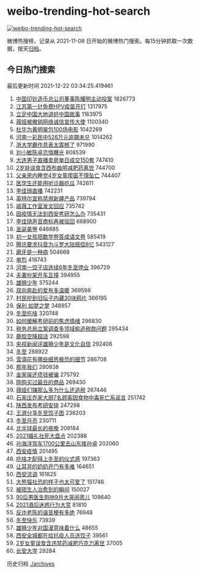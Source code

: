 # weibo-trending-hot-search

[![weibo-trending-hot-search](https://github.com/ameizi/weibo-trending-hot-search/actions/workflows/ci.yml/badge.svg)](https://github.com/ameizi/weibo-trending-hot-search/actions/workflows/ci.yml)

微博热搜榜，记录从 2021-11-08 日开始的微博热门搜索。每15分钟抓取一次数据，按天[归档](./archives)。

## 今日热门搜索

<!-- BEGIN --> 
最后更新时间 2021-12-22 03:34:25.419461 
1. [中国印钞造币总公司董事陈耀明主动投案](https://s.weibo.com/weibo?q=%23%E4%B8%AD%E5%9B%BD%E5%8D%B0%E9%92%9E%E9%80%A0%E5%B8%81%E6%80%BB%E5%85%AC%E5%8F%B8%E8%91%A3%E4%BA%8B%E9%99%88%E8%80%80%E6%98%8E%E4%B8%BB%E5%8A%A8%E6%8A%95%E6%A1%88%23&Refer=top) 1826773
1. [江苏第一针免费HPV疫苗开打](https://s.weibo.com/weibo?q=%23%E6%B1%9F%E8%8B%8F%E7%AC%AC%E4%B8%80%E9%92%88%E5%85%8D%E8%B4%B9HPV%E7%96%AB%E8%8B%97%E5%BC%80%E6%89%93%23&Refer=top) 1317975
1. [立足中国大地讲好中国故事](https://s.weibo.com/weibo?q=%23%E7%AB%8B%E8%B6%B3%E4%B8%AD%E5%9B%BD%E5%A4%A7%E5%9C%B0%E8%AE%B2%E5%A5%BD%E4%B8%AD%E5%9B%BD%E6%95%85%E4%BA%8B%23&Refer=top) 1163975
1. [薇娅被撤销网络诚信宣传大使](https://s.weibo.com/weibo?q=%23%E8%96%87%E5%A8%85%E8%A2%AB%E6%92%A4%E9%94%80%E7%BD%91%E7%BB%9C%E8%AF%9A%E4%BF%A1%E5%AE%A3%E4%BC%A0%E5%A4%A7%E4%BD%BF%23&Refer=top) 1100340
1. [杜华为黄明昊包100场电影](https://s.weibo.com/weibo?q=%23%E6%9D%9C%E5%8D%8E%E4%B8%BA%E9%BB%84%E6%98%8E%E6%98%8A%E5%8C%85100%E5%9C%BA%E7%94%B5%E5%BD%B1%23&Refer=top) 1042269
1. [河南一彩民中526万元逾期未兑](https://s.weibo.com/weibo?q=%23%E6%B2%B3%E5%8D%97%E4%B8%80%E5%BD%A9%E6%B0%91%E4%B8%AD526%E4%B8%87%E5%85%83%E9%80%BE%E6%9C%9F%E6%9C%AA%E5%85%91%23&Refer=top) 1014262
1. [浙大学霸作息表太震撼了](https://s.weibo.com/weibo?q=%23%E6%B5%99%E5%A4%A7%E5%AD%A6%E9%9C%B8%E4%BD%9C%E6%81%AF%E8%A1%A8%E5%A4%AA%E9%9C%87%E6%92%BC%E4%BA%86%23&Refer=top) 971990
1. [刘小敏陈卓恋情曝光](https://s.weibo.com/weibo?q=%23%E5%88%98%E5%B0%8F%E6%95%8F%E9%99%88%E5%8D%93%E6%81%8B%E6%83%85%E6%9B%9D%E5%85%89%23&Refer=top) 808539
1. [大连男子直播卖房单日成交150套](https://s.weibo.com/weibo?q=%23%E5%A4%A7%E8%BF%9E%E7%94%B7%E5%AD%90%E7%9B%B4%E6%92%AD%E5%8D%96%E6%88%BF%E5%8D%95%E6%97%A5%E6%88%90%E4%BA%A4150%E5%A5%97%23&Refer=top) 747410
1. [2岁娃误食含西布曲明减肥药离世](https://s.weibo.com/weibo?q=%232%E5%B2%81%E5%A8%83%E8%AF%AF%E9%A3%9F%E5%90%AB%E8%A5%BF%E5%B8%83%E6%9B%B2%E6%98%8E%E5%87%8F%E8%82%A5%E8%8D%AF%E7%A6%BB%E4%B8%96%23&Refer=top) 744700
1. [父亲房内睡觉4岁女童爬窗不慎坠亡](https://s.weibo.com/weibo?q=%23%E7%88%B6%E4%BA%B2%E6%88%BF%E5%86%85%E7%9D%A1%E8%A7%894%E5%B2%81%E5%A5%B3%E7%AB%A5%E7%88%AC%E7%AA%97%E4%B8%8D%E6%85%8E%E5%9D%A0%E4%BA%A1%23&Refer=top) 744407
1. [医学生还能用听诊器吃瓜](https://s.weibo.com/weibo?q=%23%E5%8C%BB%E5%AD%A6%E7%94%9F%E8%BF%98%E8%83%BD%E7%94%A8%E5%90%AC%E8%AF%8A%E5%99%A8%E5%90%83%E7%93%9C%23&Refer=top) 742611
1. [李佳琦直播](https://s.weibo.com/weibo?q=%23%E6%9D%8E%E4%BD%B3%E7%90%A6%E7%9B%B4%E6%92%AD%23&Refer=top) 742231
1. [英特尔宣称禁用新疆产品](https://s.weibo.com/weibo?q=%23%E8%8B%B1%E7%89%B9%E5%B0%94%E5%AE%A3%E7%A7%B0%E7%A6%81%E7%94%A8%E6%96%B0%E7%96%86%E4%BA%A7%E5%93%81%23&Refer=top) 739794
1. [戚薇工作室发文回应](https://s.weibo.com/weibo?q=%23%E6%88%9A%E8%96%87%E5%B7%A5%E4%BD%9C%E5%AE%A4%E5%8F%91%E6%96%87%E5%9B%9E%E5%BA%94%23&Refer=top) 735742
1. [因疫情无法到西安考研怎么办](https://s.weibo.com/weibo?q=%23%E5%9B%A0%E7%96%AB%E6%83%85%E6%97%A0%E6%B3%95%E5%88%B0%E8%A5%BF%E5%AE%89%E8%80%83%E7%A0%94%E6%80%8E%E4%B9%88%E5%8A%9E%23&Refer=top) 735431
1. [李佳琦声音商标再被驳回](https://s.weibo.com/weibo?q=%23%E6%9D%8E%E4%BD%B3%E7%90%A6%E5%A3%B0%E9%9F%B3%E5%95%86%E6%A0%87%E5%86%8D%E8%A2%AB%E9%A9%B3%E5%9B%9E%23&Refer=top) 668900
1. [圣诞美甲](https://s.weibo.com/weibo?q=%E5%9C%A3%E8%AF%9E%E7%BE%8E%E7%94%B2&Refer=top) 646685
1. [初一女孩把数学卷答成语文卷](https://s.weibo.com/weibo?q=%23%E5%88%9D%E4%B8%80%E5%A5%B3%E5%AD%A9%E6%8A%8A%E6%95%B0%E5%AD%A6%E5%8D%B7%E7%AD%94%E6%88%90%E8%AF%AD%E6%96%87%E5%8D%B7%23&Refer=top) 585419
1. [腾讯要求抖音为斗罗大陆赔偿8亿](https://s.weibo.com/weibo?q=%23%E8%85%BE%E8%AE%AF%E8%A6%81%E6%B1%82%E6%8A%96%E9%9F%B3%E4%B8%BA%E6%96%97%E7%BD%97%E5%A4%A7%E9%99%86%E8%B5%94%E5%81%BF8%E4%BA%BF%23&Refer=top) 543127
1. [磨牙是一种病](https://s.weibo.com/weibo?q=%23%E7%A3%A8%E7%89%99%E6%98%AF%E4%B8%80%E7%A7%8D%E7%97%85%23&Refer=top) 504668
1. [单烈](https://s.weibo.com/weibo?q=%E5%8D%95%E7%83%88&Refer=top) 418743
1. [河南一饺子店连续6年冬至停业](https://s.weibo.com/weibo?q=%23%E6%B2%B3%E5%8D%97%E4%B8%80%E9%A5%BA%E5%AD%90%E5%BA%97%E8%BF%9E%E7%BB%AD6%E5%B9%B4%E5%86%AC%E8%87%B3%E5%81%9C%E4%B8%9A%23&Refer=top) 396729
1. [夫妻吵架开车互撞](https://s.weibo.com/weibo?q=%23%E5%A4%AB%E5%A6%BB%E5%90%B5%E6%9E%B6%E5%BC%80%E8%BD%A6%E4%BA%92%E6%92%9E%23&Refer=top) 394955
1. [雄狮少年](https://s.weibo.com/weibo?q=%E9%9B%84%E7%8B%AE%E5%B0%91%E5%B9%B4&Refer=top) 375244
1. [双向奔赴的爱有多温暖](https://s.weibo.com/weibo?q=%23%E5%8F%8C%E5%90%91%E5%A5%94%E8%B5%B4%E7%9A%84%E7%88%B1%E6%9C%89%E5%A4%9A%E6%B8%A9%E6%9A%96%23&Refer=top) 369598
1. [村民挖到旧坛子内藏30块鸦片](https://s.weibo.com/weibo?q=%23%E6%9D%91%E6%B0%91%E6%8C%96%E5%88%B0%E6%97%A7%E5%9D%9B%E5%AD%90%E5%86%85%E8%97%8F30%E5%9D%97%E9%B8%A6%E7%89%87%23&Refer=top) 366195
1. [保利 如梦之梦](https://s.weibo.com/weibo?q=%E4%BF%9D%E5%88%A9%20%E5%A6%82%E6%A2%A6%E4%B9%8B%E6%A2%A6&Refer=top) 348957
1. [冬至吃啥](https://s.weibo.com/weibo?q=%23%E5%86%AC%E8%87%B3%E5%90%83%E5%95%A5%23&Refer=top) 320748
1. [如何缓解考研前的焦虑情绪](https://s.weibo.com/weibo?q=%23%E5%A6%82%E4%BD%95%E7%BC%93%E8%A7%A3%E8%80%83%E7%A0%94%E5%89%8D%E7%9A%84%E7%84%A6%E8%99%91%E6%83%85%E7%BB%AA%23&Refer=top) 296830
1. [税务总局立案调查多领域偷逃税款问题](https://s.weibo.com/weibo?q=%23%E7%A8%8E%E5%8A%A1%E6%80%BB%E5%B1%80%E7%AB%8B%E6%A1%88%E8%B0%83%E6%9F%A5%E5%A4%9A%E9%A2%86%E5%9F%9F%E5%81%B7%E9%80%83%E7%A8%8E%E6%AC%BE%E9%97%AE%E9%A2%98%23&Refer=top) 295434
1. [鹿晗空降超话](https://s.weibo.com/weibo?q=%23%E9%B9%BF%E6%99%97%E7%A9%BA%E9%99%8D%E8%B6%85%E8%AF%9D%23&Refer=top) 292598
1. [央视新闻评雄狮少年是文化自信](https://s.weibo.com/weibo?q=%23%E5%A4%AE%E8%A7%86%E6%96%B0%E9%97%BB%E8%AF%84%E9%9B%84%E7%8B%AE%E5%B0%91%E5%B9%B4%E6%98%AF%E6%96%87%E5%8C%96%E8%87%AA%E4%BF%A1%23&Refer=top) 292406
1. [冬至](https://s.weibo.com/weibo?q=%E5%86%AC%E8%87%B3&Refer=top) 288922
1. [雪滴花有哪些细思极恐的细节](https://s.weibo.com/weibo?q=%23%E9%9B%AA%E6%BB%B4%E8%8A%B1%E6%9C%89%E5%93%AA%E4%BA%9B%E7%BB%86%E6%80%9D%E6%9E%81%E6%81%90%E7%9A%84%E7%BB%86%E8%8A%82%23&Refer=top) 286708
1. [那年我们](https://s.weibo.com/weibo?q=%E9%82%A3%E5%B9%B4%E6%88%91%E4%BB%AC&Refer=top) 280838
1. [金家骏还债钱被骗](https://s.weibo.com/weibo?q=%23%E9%87%91%E5%AE%B6%E9%AA%8F%E8%BF%98%E5%80%BA%E9%92%B1%E8%A2%AB%E9%AA%97%23&Refer=top) 275792
1. [网购买过最丑的商品](https://s.weibo.com/weibo?q=%23%E7%BD%91%E8%B4%AD%E4%B9%B0%E8%BF%87%E6%9C%80%E4%B8%91%E7%9A%84%E5%95%86%E5%93%81%23&Refer=top) 269430
1. [薇娅们赚那么多为什么还逃税](https://s.weibo.com/weibo?q=%23%E8%96%87%E5%A8%85%E4%BB%AC%E8%B5%9A%E9%82%A3%E4%B9%88%E5%A4%9A%E4%B8%BA%E4%BB%80%E4%B9%88%E8%BF%98%E9%80%83%E7%A8%8E%23&Refer=top) 267446
1. [石家庄乔家大厨7名顾客因食物中毒死亡系谣言](https://s.weibo.com/weibo?q=%23%E7%9F%B3%E5%AE%B6%E5%BA%84%E4%B9%94%E5%AE%B6%E5%A4%A7%E5%8E%A87%E5%90%8D%E9%A1%BE%E5%AE%A2%E5%9B%A0%E9%A3%9F%E7%89%A9%E4%B8%AD%E6%AF%92%E6%AD%BB%E4%BA%A1%E7%B3%BB%E8%B0%A3%E8%A8%80%23&Refer=top) 251742
1. [陕西发布考研安排](https://s.weibo.com/weibo?q=%23%E9%99%95%E8%A5%BF%E5%8F%91%E5%B8%83%E8%80%83%E7%A0%94%E5%AE%89%E6%8E%92%23&Refer=top) 247298
1. [王源分享冬至饺子图](https://s.weibo.com/weibo?q=%23%E7%8E%8B%E6%BA%90%E5%88%86%E4%BA%AB%E5%86%AC%E8%87%B3%E9%A5%BA%E5%AD%90%E5%9B%BE%23&Refer=top) 236203
1. [冬至月亮](https://s.weibo.com/weibo?q=%E5%86%AC%E8%87%B3%E6%9C%88%E4%BA%AE&Refer=top) 230711
1. [北半球最长的夜晚](https://s.weibo.com/weibo?q=%E5%8C%97%E5%8D%8A%E7%90%83%E6%9C%80%E9%95%BF%E7%9A%84%E5%A4%9C%E6%99%9A&Refer=top) 209184
1. [2021婚礼社死大盘点](https://s.weibo.com/weibo?q=%232021%E5%A9%9A%E7%A4%BC%E7%A4%BE%E6%AD%BB%E5%A4%A7%E7%9B%98%E7%82%B9%23&Refer=top) 202388
1. [孙海洋驾车1700公里去山东接孙卓](https://s.weibo.com/weibo?q=%23%E5%AD%99%E6%B5%B7%E6%B4%8B%E9%A9%BE%E8%BD%A61700%E5%85%AC%E9%87%8C%E5%8E%BB%E5%B1%B1%E4%B8%9C%E6%8E%A5%E5%AD%99%E5%8D%93%23&Refer=top) 202060
1. [西安疫情](https://s.weibo.com/weibo?q=%23%E8%A5%BF%E5%AE%89%E7%96%AB%E6%83%85%23&Refer=top) 201495
1. [吃啥才配得上冬至的仪式感](https://s.weibo.com/weibo?q=%23%E5%90%83%E5%95%A5%E6%89%8D%E9%85%8D%E5%BE%97%E4%B8%8A%E5%86%AC%E8%87%B3%E7%9A%84%E4%BB%AA%E5%BC%8F%E6%84%9F%23&Refer=top) 197363
1. [让耳背的奶奶开门有多难](https://s.weibo.com/weibo?q=%23%E8%AE%A9%E8%80%B3%E8%83%8C%E7%9A%84%E5%A5%B6%E5%A5%B6%E5%BC%80%E9%97%A8%E6%9C%89%E5%A4%9A%E9%9A%BE%23&Refer=top) 164651
1. [西安流调](https://s.weibo.com/weibo?q=%23%E8%A5%BF%E5%AE%89%E6%B5%81%E8%B0%83%23&Refer=top) 161825
1. [大熊猫社恐的样子也太可爱了](https://s.weibo.com/weibo?q=%E5%A4%A7%E7%86%8A%E7%8C%AB%E7%A4%BE%E6%81%90%E7%9A%84%E6%A0%B7%E5%AD%90%E4%B9%9F%E5%A4%AA%E5%8F%AF%E7%88%B1%E4%BA%86&Refer=top) 151746
1. [被陌生人治愈到的瞬间](https://s.weibo.com/weibo?q=%23%E8%A2%AB%E9%99%8C%E7%94%9F%E4%BA%BA%E6%B2%BB%E6%84%88%E5%88%B0%E7%9A%84%E7%9E%AC%E9%97%B4%23&Refer=top) 150027
1. [90后男医生抱哄9月大哭闹患儿](https://s.weibo.com/weibo?q=%2390%E5%90%8E%E7%94%B7%E5%8C%BB%E7%94%9F%E6%8A%B1%E5%93%849%E6%9C%88%E5%A4%A7%E5%93%AD%E9%97%B9%E6%82%A3%E5%84%BF%23&Refer=top) 109640
1. [2021酒后迷惑行为大赏](https://s.weibo.com/weibo?q=%232021%E9%85%92%E5%90%8E%E8%BF%B7%E6%83%91%E8%A1%8C%E4%B8%BA%E5%A4%A7%E8%B5%8F%23&Refer=top) 81810
1. [反诈老陈的谐音梗有多绝](https://s.weibo.com/weibo?q=%23%E5%8F%8D%E8%AF%88%E8%80%81%E9%99%88%E7%9A%84%E8%B0%90%E9%9F%B3%E6%A2%97%E6%9C%89%E5%A4%9A%E7%BB%9D%23&Refer=top) 76948
1. [冬至快乐](https://s.weibo.com/weibo?q=%E5%86%AC%E8%87%B3%E5%BF%AB%E4%B9%90&Refer=top) 73939
1. [雄狮少年对国漫意味着什么](https://s.weibo.com/weibo?q=%23%E9%9B%84%E7%8B%AE%E5%B0%91%E5%B9%B4%E5%AF%B9%E5%9B%BD%E6%BC%AB%E6%84%8F%E5%91%B3%E7%9D%80%E4%BB%80%E4%B9%88%23&Refer=top) 48655
1. [西安全城都在给抗疫人员送饺子](https://s.weibo.com/weibo?q=%23%E8%A5%BF%E5%AE%89%E5%85%A8%E5%9F%8E%E9%83%BD%E5%9C%A8%E7%BB%99%E6%8A%97%E7%96%AB%E4%BA%BA%E5%91%98%E9%80%81%E9%A5%BA%E5%AD%90%23&Refer=top) 39561
1. [2岁女童误食含违禁药减肥巧克力离世](https://s.weibo.com/weibo?q=%232%E5%B2%81%E5%A5%B3%E7%AB%A5%E8%AF%AF%E9%A3%9F%E5%90%AB%E8%BF%9D%E7%A6%81%E8%8D%AF%E5%87%8F%E8%82%A5%E5%B7%A7%E5%85%8B%E5%8A%9B%E7%A6%BB%E4%B8%96%23&Refer=top) 37005
1. [长安大学](https://s.weibo.com/weibo?q=%E9%95%BF%E5%AE%89%E5%A4%A7%E5%AD%A6&Refer=top) 29284
<!-- END -->

历史归档 [./archives](./archives)

